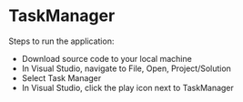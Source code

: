 # TaskManager

Steps to run the application:

- Download source code to your local machine
- In Visual Studio, navigate to File, Open, Project/Solution
- Select Task Manager
- In Visual Studio, click the play icon next to TaskManager
